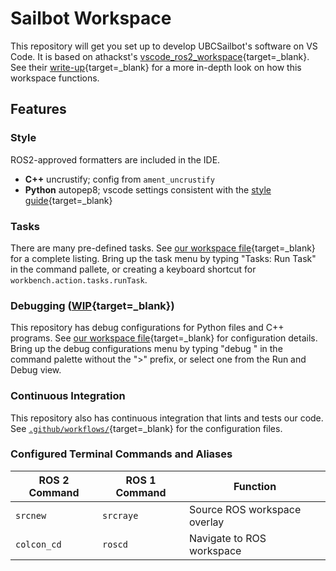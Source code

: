 # Sailbot Workspace

This repository will get you set up to develop UBCSailbot's software on VS Code. It is based on athackst's
[vscode_ros2_workspace](https://github.com/athackst/vscode_ros2_workspace){target=_blank}.
See their [write-up](https://www.allisonthackston.com/articles/vscode_docker_ros2.html){target=_blank} for a more
in-depth look on how this workspace functions.

## Features

### Style

ROS2-approved formatters are included in the IDE.  

- **C++** uncrustify; config from `ament_uncrustify`
- **Python** autopep8; vscode settings consistent with the [style guide](https://index.ros.org/doc/ros2/Contributing/Code-Style-Language-Versions/){target=_blank}

### Tasks

There are many pre-defined tasks. See
[our workspace file](https://github.com/UBCSailbot/sailbot_workspace/blob/main/.devcontainer/config/sailbot_workspace.code-workspace){target=_blank}
for a complete listing. Bring up the task menu by typing "Tasks: Run Task" in the command pallete, or creating a keyboard
shortcut for `workbench.action.tasks.runTask`.

### Debugging ([WIP](https://github.com/UBCSailbot/sailbot_workspace/issues/6){target=_blank})

This repository has debug configurations for Python files and C++ programs. See
[our workspace file](https://github.com/UBCSailbot/sailbot_workspace/blob/main/.devcontainer/config/sailbot_workspace.code-workspace){target=_blank}
for configuration details.
Bring up the debug configurations menu by typing "debug " in the command palette without the ">" prefix, or select one
from the Run and Debug view.

### Continuous Integration

This repository also has continuous integration that lints and tests our code.
See [`.github/workflows/`](https://github.com/UBCSailbot/sailbot_workspace/tree/main/.github/workflows){target=_blank}
for the configuration files.

### Configured Terminal Commands and Aliases

| ROS 2 Command | ROS 1 Command | Function |
| ------------- | ------------- | -------- |
| `srcnew` | `srcraye` | Source ROS workspace overlay |
| `colcon_cd` | `roscd` | Navigate to ROS workspace |
